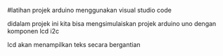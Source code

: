 #latihan projek arduino menggunakan visual studio code

didalam projek ini kita bisa mengsimulaiskan projek arduino uno dengan komponen lcd i2c

lcd akan menampilkan teks secara bergantian
